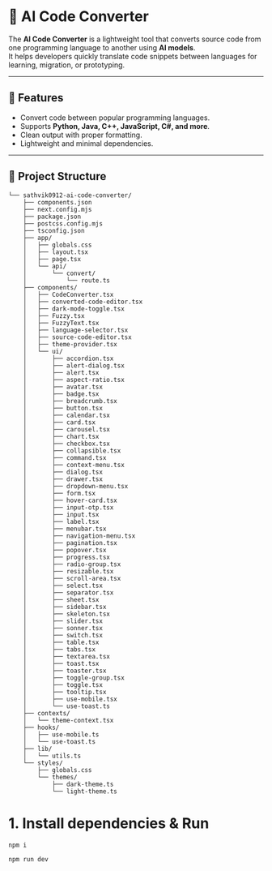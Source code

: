 # 🤖 AI Code Converter

The **AI Code Converter** is a lightweight tool that converts source code from one programming language to another using **AI models**.  
It helps developers quickly translate code snippets between languages for learning, migration, or prototyping.

---

## 🚀 Features
- Convert code between popular programming languages.
- Supports **Python, Java, C++, JavaScript, C#, and more**.
- Clean output with proper formatting.
- Lightweight and minimal dependencies.

---

## 📂 Project Structure
```text
└── sathvik0912-ai-code-converter/
    ├── components.json
    ├── next.config.mjs
    ├── package.json
    ├── postcss.config.mjs
    ├── tsconfig.json
    ├── app/
    │   ├── globals.css
    │   ├── layout.tsx
    │   ├── page.tsx
    │   └── api/
    │       └── convert/
    │           └── route.ts
    ├── components/
    │   ├── CodeConverter.tsx
    │   ├── converted-code-editor.tsx
    │   ├── dark-mode-toggle.tsx
    │   ├── Fuzzy.tsx
    │   ├── FuzzyText.tsx
    │   ├── language-selector.tsx
    │   ├── source-code-editor.tsx
    │   ├── theme-provider.tsx
    │   └── ui/
    │       ├── accordion.tsx
    │       ├── alert-dialog.tsx
    │       ├── alert.tsx
    │       ├── aspect-ratio.tsx
    │       ├── avatar.tsx
    │       ├── badge.tsx
    │       ├── breadcrumb.tsx
    │       ├── button.tsx
    │       ├── calendar.tsx
    │       ├── card.tsx
    │       ├── carousel.tsx
    │       ├── chart.tsx
    │       ├── checkbox.tsx
    │       ├── collapsible.tsx
    │       ├── command.tsx
    │       ├── context-menu.tsx
    │       ├── dialog.tsx
    │       ├── drawer.tsx
    │       ├── dropdown-menu.tsx
    │       ├── form.tsx
    │       ├── hover-card.tsx
    │       ├── input-otp.tsx
    │       ├── input.tsx
    │       ├── label.tsx
    │       ├── menubar.tsx
    │       ├── navigation-menu.tsx
    │       ├── pagination.tsx
    │       ├── popover.tsx
    │       ├── progress.tsx
    │       ├── radio-group.tsx
    │       ├── resizable.tsx
    │       ├── scroll-area.tsx
    │       ├── select.tsx
    │       ├── separator.tsx
    │       ├── sheet.tsx
    │       ├── sidebar.tsx
    │       ├── skeleton.tsx
    │       ├── slider.tsx
    │       ├── sonner.tsx
    │       ├── switch.tsx
    │       ├── table.tsx
    │       ├── tabs.tsx
    │       ├── textarea.tsx
    │       ├── toast.tsx
    │       ├── toaster.tsx
    │       ├── toggle-group.tsx
    │       ├── toggle.tsx
    │       ├── tooltip.tsx
    │       ├── use-mobile.tsx
    │       └── use-toast.ts
    ├── contexts/
    │   └── theme-context.tsx
    ├── hooks/
    │   ├── use-mobile.ts
    │   └── use-toast.ts
    ├── lib/
    │   └── utils.ts
    └── styles/
        ├── globals.css
        └── themes/
            ├── dark-theme.ts
            └── light-theme.ts

```
# 1. Install dependencies & Run
```text
npm i

npm run dev
```
